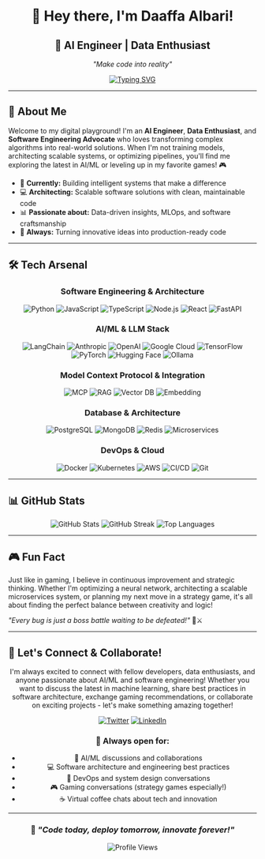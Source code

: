 <div align="center">

# 👋 Hey there, I'm Daaffa Albari!

## 🚀 AI Engineer | Data Enthusiast

*"Make code into reality"*

[![Typing SVG](https://readme-typing-svg.herokuapp.com?font=Fira+Code&pause=1000&color=2E96F7&center=true&vCenter=true&width=435&lines=AI+Engineer+%7C+Data+Enthusiast;Python+Developer+%7C+DevOps+Engineer;Level+up+through+code+and+gaming!;Building+intelligent+solutions)](https://git.io/typing-svg)

---

</div>

## 🎯 About Me

Welcome to my digital playground! I'm an **AI Engineer**, **Data Enthusiast**, and **Software Engineering Advocate** who loves transforming complex algorithms into real-world solutions. When I'm not training models, architecting scalable systems, or optimizing pipelines, you'll find me exploring the latest in AI/ML or leveling up in my favorite games! 🎮

- 🤖 **Currently:** Building intelligent systems that make a difference
- 💻 **Architecting:** Scalable software solutions with clean, maintainable code
- 📊 **Passionate about:** Data-driven insights, MLOps, and software craftsmanship
- 🔧 **Always:** Turning innovative ideas into production-ready code

---

## 🛠️ Tech Arsenal

<div align="center">

### Software Engineering & Architecture
![Python](https://img.shields.io/badge/-Python-3776AB?style=for-the-badge&logo=python&logoColor=white)
![JavaScript](https://img.shields.io/badge/-JavaScript-F7DF1E?style=for-the-badge&logo=javascript&logoColor=black)
![TypeScript](https://img.shields.io/badge/-TypeScript-3178C6?style=for-the-badge&logo=typescript&logoColor=white)
![Node.js](https://img.shields.io/badge/-Node.js-339933?style=for-the-badge&logo=node.js&logoColor=white)
![React](https://img.shields.io/badge/-React-61DAFB?style=for-the-badge&logo=react&logoColor=black)
![FastAPI](https://img.shields.io/badge/-FastAPI-009688?style=for-the-badge&logo=fastapi&logoColor=white)

### AI/ML & LLM Stack
![LangChain](https://img.shields.io/badge/-LangChain-1C3C3C?style=for-the-badge&logo=langchain&logoColor=white)
![Anthropic](https://img.shields.io/badge/-Anthropic-191919?style=for-the-badge&logo=anthropic&logoColor=white)
![OpenAI](https://img.shields.io/badge/-OpenAI-412991?style=for-the-badge&logo=openai&logoColor=white)
![Google Cloud](https://img.shields.io/badge/-Google%20Cloud-4285F4?style=for-the-badge&logo=google-cloud&logoColor=white)
![TensorFlow](https://img.shields.io/badge/-TensorFlow-FF6F00?style=for-the-badge&logo=tensorflow&logoColor=white)
![PyTorch](https://img.shields.io/badge/-PyTorch-EE4C2C?style=for-the-badge&logo=pytorch&logoColor=white)
![Hugging Face](https://img.shields.io/badge/-Hugging%20Face-FFD21E?style=for-the-badge&logo=huggingface&logoColor=black)
![Ollama](https://img.shields.io/badge/-Ollama-000000?style=for-the-badge&logo=ollama&logoColor=white)

### Model Context Protocol & Integration
![MCP](https://img.shields.io/badge/-MCP-FF6B6B?style=for-the-badge&logo=protocol&logoColor=white)
![RAG](https://img.shields.io/badge/-RAG-4ECDC4?style=for-the-badge&logo=database&logoColor=white)
![Vector DB](https://img.shields.io/badge/-Vector%20DB-45B7D1?style=for-the-badge&logo=database&logoColor=white)
![Embedding](https://img.shields.io/badge/-Embeddings-96CEB4?style=for-the-badge&logo=matrix&logoColor=white)

### Database & Architecture
![PostgreSQL](https://img.shields.io/badge/-PostgreSQL-336791?style=for-the-badge&logo=postgresql&logoColor=white)
![MongoDB](https://img.shields.io/badge/-MongoDB-47A248?style=for-the-badge&logo=mongodb&logoColor=white)
![Redis](https://img.shields.io/badge/-Redis-DC382D?style=for-the-badge&logo=redis&logoColor=white)
![Microservices](https://img.shields.io/badge/-Microservices-FF6B6B?style=for-the-badge&logo=microservices&logoColor=white)

### DevOps & Cloud
![Docker](https://img.shields.io/badge/-Docker-2496ED?style=for-the-badge&logo=docker&logoColor=white)
![Kubernetes](https://img.shields.io/badge/-Kubernetes-326CE5?style=for-the-badge&logo=kubernetes&logoColor=white)
![AWS](https://img.shields.io/badge/-AWS-232F3E?style=for-the-badge&logo=amazon-aws&logoColor=white)
![CI/CD](https://img.shields.io/badge/-CI%2FCD-2088FF?style=for-the-badge&logo=github-actions&logoColor=white)
![Git](https://img.shields.io/badge/-Git-F05032?style=for-the-badge&logo=git&logoColor=white)

</div>

---

## 📊 GitHub Stats

<div align="center">

<img src="https://github-readme-stats.vercel.app/api?username=daaffalbari&show_icons=true&theme=tokyonight&hide_border=true&bg_color=0D1117" alt="GitHub Stats" />

<img src="https://github-readme-streak-stats.herokuapp.com/?user=daaffalbari&theme=tokyonight&hide_border=true&background=0D1117" alt="GitHub Streak" />

<img src="https://github-readme-stats.vercel.app/api/top-langs/?username=daaffalbari&layout=compact&theme=tokyonight&hide_border=true&bg_color=0D1117" alt="Top Languages" />

</div>

---

## 🎮 Fun Fact

Just like in gaming, I believe in continuous improvement and strategic thinking. Whether I'm optimizing a neural network, architecting a scalable microservices system, or planning my next move in a strategy game, it's all about finding the perfect balance between creativity and logic! 

*"Every bug is just a boss battle waiting to be defeated!"* 🐛⚔️

---

## 🤝 Let's Connect & Collaborate!

<div align="center">

I'm always excited to connect with fellow developers, data enthusiasts, and anyone passionate about AI/ML and software engineering! Whether you want to discuss the latest in machine learning, share best practices in software architecture, exchange gaming recommendations, or collaborate on exciting projects - let's make something amazing together! 

[![Twitter](https://img.shields.io/badge/-Twitter-1DA1F2?style=for-the-badge&logo=twitter&logoColor=white)](https://x.com/wudapp)
[![LinkedIn](https://img.shields.io/badge/-LinkedIn-0077B5?style=for-the-badge&logo=linkedin&logoColor=white)](https://www.linkedin.com/in/daaffalbari/)

### 💬 Always open for:
- 🤖 AI/ML discussions and collaborations
- 💻 Software architecture and engineering best practices
- 🔧 DevOps and system design conversations
- 🎮 Gaming conversations (strategy games especially!)
- ☕ Virtual coffee chats about tech and innovation

</div>

---

<div align="center">

### 🚀 *"Code today, deploy tomorrow, innovate forever!"*

![Profile Views](https://komarev.com/ghpvc/?username=daaffalbari&color=blueviolet&style=for-the-badge)

</div>

